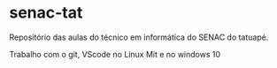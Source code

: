 # senac-tat
Repositório das aulas do técnico em informática do SENAC do tatuapé.

Trabalho com o git, VScode no Linux Mit e no windows 10
